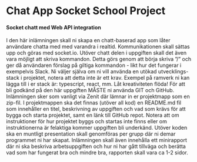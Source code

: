# Chat App Socket School Project

#### Socket chatt med Web API integration

I den här inlämningen skall ni skapa en chatt-baserad app som låter användare chatta
med med varandra i realtid. Kommunikationen skall sättas upp och göras med socket.io.
Utöver chatt delen i uppgiften skall det även vara möjligt att skriva kommandon. Detta
görs genom att börja skriva ”/” och ger då användaren förslag på giltiga kommandon -
likt hur det fungerar i exempelvis Slack.
Ni väljer själva om ni vill använda en utökad utvecklings-stack i projektet, notera att detta
inte är ett krav. Exempel på ramverk ni kan lägga till i er stack är: typescript, react, mm.
Låt kreativiteten flöda!
För att bli godkänd på den här uppgiften MÅSTE ni använda GIT och GitHub.
Inlämningen sker som vanligt via Zenit där lämnar in er projektmapp som en zip-fil. I
projektmappen ska det finnas (utöver all kod) en README.md fil som innehåller en titel,
beskrivning av uppgiften och vad som krävs för att bygga och starta projektet, samt en
länk till GitHub repot. Notera att om instruktioner för hur projektet byggs och startas inte
finns eller om instruktionerna är felaktiga kommer uppgiften bli underkänd.
Utöver koden ska en muntligt presentation skall genomföras per grupp där ni demar
programmet ni har skapat. Inlämningen skall även innehålla ett minirapport där ni ska
beskriva arbetsuppgiften och hur ni har gått tillväga och berätta vad som har fungerat bra
och mindre bra, rapporten skall vara ca 1-2 sidor.
